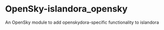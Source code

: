 # OpenSky-islandora_opensky

An OpenSky module to add openskydora-specific functionality to islandora
